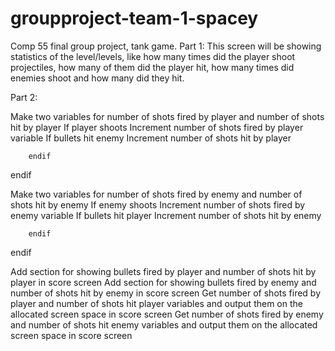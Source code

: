 # groupproject-team-1-spacey
Comp 55 final group project, tank game.
Part 1:
This screen will be showing statistics of the level/levels, like how many times did the player shoot projectiles, how many of them did the player hit, how many times did enemies shoot and how many did they hit.


Part 2:

Make two variables for number of shots fired by player and number of shots hit by player
If player shoots
	Increment number of shots fired by player variable
		If bullets hit enemy
			Increment number of shots hit by player
			
		endif
endif

Make two variables for number of shots fired by enemy and number of shots hit by enemy
If enemy shoots
	Increment number of shots fired by enemy variable
		If bullets hit player
			Increment number of shots hit by enemy
			
		endif
endif

Add section for showing bullets fired by player and number of shots hit by player in score screen
Add section for showing bullets fired by enemy and number of shots hit by enemy in score screen
Get number of shots fired by player and number of shots hit player variables and output them on the allocated screen space in score screen
Get number of shots fired by enemy and number of shots hit enemy variables and output them on the allocated screen space in score screen
